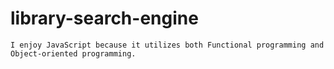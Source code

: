 # library-search-engine
    I enjoy JavaScript because it utilizes both Functional programming and Object-oriented programming.